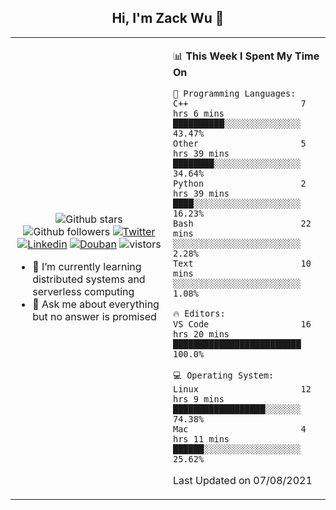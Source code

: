 <h2 align="center"> Hi, I'm Zack Wu 👋 </h2>

<table>
    <tr>
        <td valign="center" width="50%">
            <p align="center">
              <img src="https://img.shields.io/github/stars/keithnull?style=social" alt="Github stars" />
              <img src="https://img.shields.io/github/followers/keithnull?style=social" alt="Github followers" />
              <a href="https://twitter.com/_zackwu"><img src="https://img.shields.io/badge/@__zackwu-1DA1F2?style=flat&logo=Twitter&logoColor=white" alt="Twitter"/></a>
              <a href="https://www.linkedin.com/in/wuzhengke/?locale=en_US"><img src="https://img.shields.io/badge/@wuzhengke-0073b1?style=flat&logo=LinkedIn&logoColor=white" alt="Linkedin" /></a>
              <a href="https://www.douban.com/people/keith1"><img src="https://img.shields.io/badge/@keith1-007722?style=flat&logo=Douban&logoColor=white" alt="Douban" /></a>
              <img src="https://visitor-badge.glitch.me/badge?page_id=keithnull" alt="vistors" />
            </p>
            <ul>
                <li>🌱 I’m currently learning distributed systems and serverless computing</li>
                <li>💬 Ask me about everything but no answer is promised</li>
            </ul>
        </td>
       <td valign="top" width="50%">
    
<!--START_SECTION:waka-->
📊 **This Week I Spent My Time On** 

```text
💬 Programming Languages: 
C++                      7 hrs 6 mins        ██████████░░░░░░░░░░░░░░░   43.47% 
Other                    5 hrs 39 mins       ████████░░░░░░░░░░░░░░░░░   34.64% 
Python                   2 hrs 39 mins       ████░░░░░░░░░░░░░░░░░░░░░   16.23% 
Bash                     22 mins             ░░░░░░░░░░░░░░░░░░░░░░░░░   2.28% 
Text                     10 mins             ░░░░░░░░░░░░░░░░░░░░░░░░░   1.08%

🔥 Editors: 
VS Code                  16 hrs 20 mins      █████████████████████████   100.0%

💻 Operating System: 
Linux                    12 hrs 9 mins       ██████████████████░░░░░░░   74.38% 
Mac                      4 hrs 11 mins       ██████░░░░░░░░░░░░░░░░░░░   25.62%

```


 Last Updated on 07/08/2021
<!--END_SECTION:waka-->
</td></tr>
</table>


